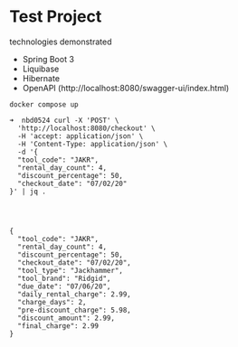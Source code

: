 # Test Project

technologies demonstrated 
* Spring Boot 3
* Liquibase
* Hibernate
* OpenAPI (http://localhost:8080/swagger-ui/index.html)

```shell
docker compose up
```

```shell
➜  nbd0524 curl -X 'POST' \
  'http://localhost:8080/checkout' \
  -H 'accept: application/json' \
  -H 'Content-Type: application/json' \
  -d '{
  "tool_code": "JAKR",
  "rental_day_count": 4,
  "discount_percentage": 50,
  "checkout_date": "07/02/20"
}' | jq .




{
  "tool_code": "JAKR",
  "rental_day_count": 4,
  "discount_percentage": 50,
  "checkout_date": "07/02/20",
  "tool_type": "Jackhammer",
  "tool_brand": "Ridgid",
  "due_date": "07/06/20",
  "daily_rental_charge": 2.99,
  "charge_days": 2,
  "pre-discount_charge": 5.98,
  "discount_amount": 2.99,
  "final_charge": 2.99
}

```